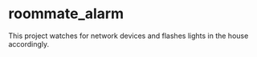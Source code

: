 # roommate_alarm
This project watches for network devices and flashes lights in the house accordingly. 
